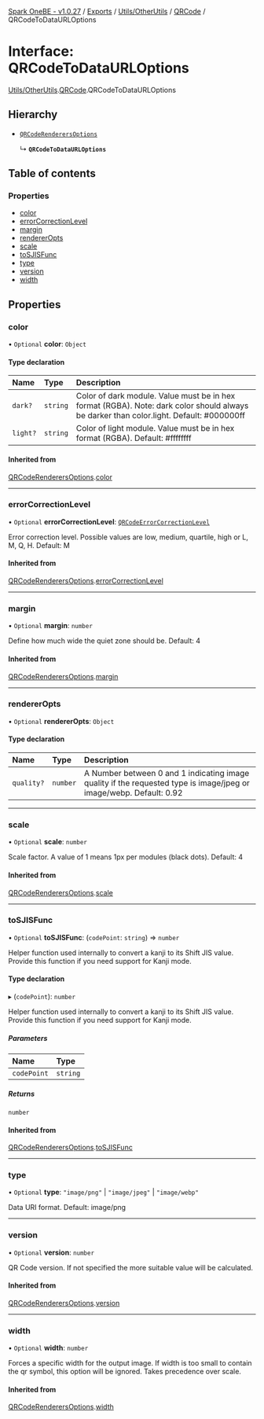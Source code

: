[Spark OneBE - v1.0.27](../README.md) / [Exports](../modules.md) / [Utils/OtherUtils](../modules/Utils_OtherUtils.md) / [QRCode](../modules/Utils_OtherUtils.QRCode.md) / QRCodeToDataURLOptions

# Interface: QRCodeToDataURLOptions

[Utils/OtherUtils](../modules/Utils_OtherUtils.md).[QRCode](../modules/Utils_OtherUtils.QRCode.md).QRCodeToDataURLOptions

## Hierarchy

- [`QRCodeRenderersOptions`](Utils_OtherUtils.QRCode.QRCodeRenderersOptions.md)

  ↳ **`QRCodeToDataURLOptions`**

## Table of contents

### Properties

- [color](Utils_OtherUtils.QRCode.QRCodeToDataURLOptions.md#color)
- [errorCorrectionLevel](Utils_OtherUtils.QRCode.QRCodeToDataURLOptions.md#errorcorrectionlevel)
- [margin](Utils_OtherUtils.QRCode.QRCodeToDataURLOptions.md#margin)
- [rendererOpts](Utils_OtherUtils.QRCode.QRCodeToDataURLOptions.md#rendereropts)
- [scale](Utils_OtherUtils.QRCode.QRCodeToDataURLOptions.md#scale)
- [toSJISFunc](Utils_OtherUtils.QRCode.QRCodeToDataURLOptions.md#tosjisfunc)
- [type](Utils_OtherUtils.QRCode.QRCodeToDataURLOptions.md#type)
- [version](Utils_OtherUtils.QRCode.QRCodeToDataURLOptions.md#version)
- [width](Utils_OtherUtils.QRCode.QRCodeToDataURLOptions.md#width)

## Properties

### color

• `Optional` **color**: `Object`

#### Type declaration

| Name | Type | Description |
| :------ | :------ | :------ |
| `dark?` | `string` | Color of dark module. Value must be in hex format (RGBA). Note: dark color should always be darker than color.light. Default: #000000ff |
| `light?` | `string` | Color of light module. Value must be in hex format (RGBA). Default: #ffffffff |

#### Inherited from

[QRCodeRenderersOptions](Utils_OtherUtils.QRCode.QRCodeRenderersOptions.md).[color](Utils_OtherUtils.QRCode.QRCodeRenderersOptions.md#color)

___

### errorCorrectionLevel

• `Optional` **errorCorrectionLevel**: [`QRCodeErrorCorrectionLevel`](../modules/Utils_OtherUtils.QRCode.md#qrcodeerrorcorrectionlevel)

Error correction level.
Possible values are low, medium, quartile, high or L, M, Q, H.
Default: M

#### Inherited from

[QRCodeRenderersOptions](Utils_OtherUtils.QRCode.QRCodeRenderersOptions.md).[errorCorrectionLevel](Utils_OtherUtils.QRCode.QRCodeRenderersOptions.md#errorcorrectionlevel)

___

### margin

• `Optional` **margin**: `number`

Define how much wide the quiet zone should be.
Default: 4

#### Inherited from

[QRCodeRenderersOptions](Utils_OtherUtils.QRCode.QRCodeRenderersOptions.md).[margin](Utils_OtherUtils.QRCode.QRCodeRenderersOptions.md#margin)

___

### rendererOpts

• `Optional` **rendererOpts**: `Object`

#### Type declaration

| Name | Type | Description |
| :------ | :------ | :------ |
| `quality?` | `number` | A Number between 0 and 1 indicating image quality if the requested type is image/jpeg or image/webp. Default: 0.92 |

___

### scale

• `Optional` **scale**: `number`

Scale factor. A value of 1 means 1px per modules (black dots).
Default: 4

#### Inherited from

[QRCodeRenderersOptions](Utils_OtherUtils.QRCode.QRCodeRenderersOptions.md).[scale](Utils_OtherUtils.QRCode.QRCodeRenderersOptions.md#scale)

___

### toSJISFunc

• `Optional` **toSJISFunc**: (`codePoint`: `string`) => `number`

Helper function used internally to convert a kanji to its Shift JIS value.
Provide this function if you need support for Kanji mode.

#### Type declaration

▸ (`codePoint`): `number`

Helper function used internally to convert a kanji to its Shift JIS value.
Provide this function if you need support for Kanji mode.

##### Parameters

| Name | Type |
| :------ | :------ |
| `codePoint` | `string` |

##### Returns

`number`

#### Inherited from

[QRCodeRenderersOptions](Utils_OtherUtils.QRCode.QRCodeRenderersOptions.md).[toSJISFunc](Utils_OtherUtils.QRCode.QRCodeRenderersOptions.md#tosjisfunc)

___

### type

• `Optional` **type**: ``"image/png"`` \| ``"image/jpeg"`` \| ``"image/webp"``

Data URI format.
Default: image/png

___

### version

• `Optional` **version**: `number`

QR Code version. If not specified the more suitable value will be calculated.

#### Inherited from

[QRCodeRenderersOptions](Utils_OtherUtils.QRCode.QRCodeRenderersOptions.md).[version](Utils_OtherUtils.QRCode.QRCodeRenderersOptions.md#version)

___

### width

• `Optional` **width**: `number`

Forces a specific width for the output image.
If width is too small to contain the qr symbol, this option will be ignored.
Takes precedence over scale.

#### Inherited from

[QRCodeRenderersOptions](Utils_OtherUtils.QRCode.QRCodeRenderersOptions.md).[width](Utils_OtherUtils.QRCode.QRCodeRenderersOptions.md#width)
